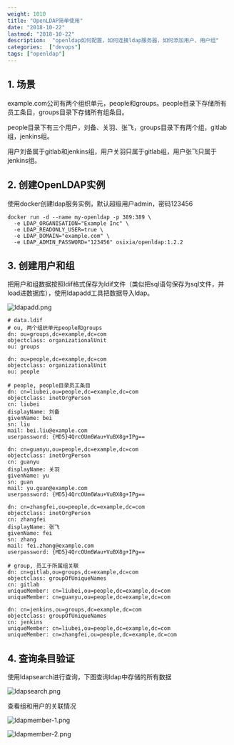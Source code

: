 ```yaml
---
weight: 1010
title: "OpenLDAP简单使用"
date: "2018-10-22"
lastmod: "2018-10-22"
description:  "openldap如何配置，如何连接ldap服务器，如何添加用户、用户组"
categories:  ["devops"]
tags: ["openldap"]
---
```


## 1. 场景
example.com公司有两个组织单元，people和groups。people目录下存储所有员工条目，groups目录下存储所有组条目。

people目录下有三个用户，刘备、关羽、张飞，groups目录下有两个组，gitlab组，jenkins组。

用户刘备属于gitlab和jenkins组，用户关羽只属于gitlab组，用户张飞只属于jenkins组。

## 2. 创建OpenLDAP实例
使用docker创建ldap服务实例，默认超级用户admin，密码123456
```
docker run -d --name my-openldap -p 389:389 \
  -e LDAP_ORGANISATION="Example Inc" \
  -e LDAP_READONLY_USER=true \
  -e LDAP_DOMAIN="example.com" \
  -e LDAP_ADMIN_PASSWORD="123456" osixia/openldap:1.2.2
```

## 3. 创建用户和组
把用户和组数据按照ldif格式保存为ldif文件（类似把sql语句保存为sql文件，并load进数据库），使用ldapadd工具把数据导入ldap。

![ldapadd.png](/openldap/ldapadd.png)

```
# data.ldif
# ou, 两个组织单元people和groups
dn: ou=groups,dc=example,dc=com
objectclass: organizationalUnit
ou: groups

dn: ou=people,dc=example,dc=com
objectclass: organizationalUnit
ou: people

# people, people目录员工条目
dn: cn=liubei,ou=people,dc=example,dc=com
objectclass: inetOrgPerson
cn: liubei
displayName: 刘备    
givenName: bei
sn: liu
mail: bei.liu@example.com
userpassword: {MD5}4QrcOUm6Wau+VuBX8g+IPg==

dn: cn=guanyu,ou=people,dc=example,dc=com
objectclass: inetOrgPerson
cn: guanyu
displayName: 关羽    
givenName: yu
sn: guan
mail: yu.guan@example.com
userpassword: {MD5}4QrcOUm6Wau+VuBX8g+IPg==

dn: cn=zhangfei,ou=people,dc=example,dc=com
objectclass: inetOrgPerson
cn: zhangfei
displayName: 张飞    
givenName: fei
sn: zhang
mail: fei.zhang@example.com
userpassword: {MD5}4QrcOUm6Wau+VuBX8g+IPg==

# group, 员工于所属组关联
dn: cn=gitlab,ou=groups,dc=example,dc=com
objectclass: groupOfUniqueNames
cn: gitlab
uniqueMember: cn=liubei,ou=people,dc=example,dc=com
uniqueMember: cn=guanyu,ou=people,dc=example,dc=com

dn: cn=jenkins,ou=groups,dc=example,dc=com
objectclass: groupOfUniqueNames
cn: jenkins
uniqueMember: cn=liubei,ou=people,dc=example,dc=com
uniqueMember: cn=zhangfei,ou=people,dc=example,dc=com
```

## 4. 查询条目验证
使用ldapsearch进行查询，下图查询ldap中存储的所有数据

![ldapsearch.png](/openldap/ldapsearch.png)

查看组和用户的关联情况

![ldapmember-1.png](/openldap/ldapmember-1.png)

![ldapmember-2.png](/openldap/ldapmember-2.png)
